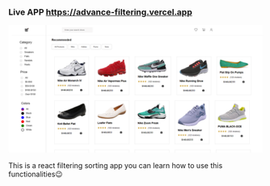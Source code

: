 ### Live APP https://advance-filtering.vercel.app


![Alt text](<src/img/Screenshot 2023-09-15 174638.png>)

This is  a react filtering sorting app you can learn how to use this functionalities😉